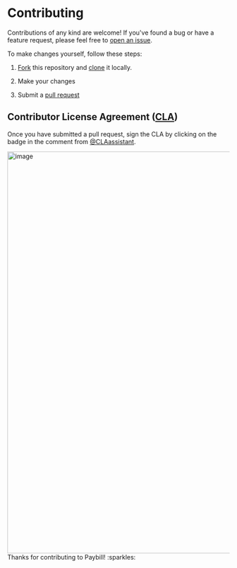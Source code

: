 # Contributing

Contributions of any kind are welcome! If you've found a bug or have a feature request, please feel free to [open an issue](/issues). 

<!-- We will try and respond to your issue or pull request within a week. -->

To make changes yourself, follow these steps:

1. [Fork](https://help.github.com/articles/fork-a-repo/) this repository and [clone](https://help.github.com/articles/cloning-a-repository/) it locally.
<!-- 1. TODO add install step(s), e.g. "Run `npm install`" -->
<!-- 1. TODO add build step(s), e.g. "Build the library using `npm run build`" -->
2. Make your changes
<!-- 1. TODO add test step(s), e.g. "Test your changes with `npm test`" -->
3. Submit a [pull request](https://help.github.com/articles/creating-a-pull-request-from-a-fork/)

## Contributor License Agreement ([CLA](https://en.wikipedia.org/wiki/Contributor_License_Agreement))

Once you have submitted a pull request, sign the CLA by clicking on the badge in the comment from [@CLAassistant](https://github.com/CLAassistant).

<img width="910" alt="image" src="https://user-images.githubusercontent.com/62121649/198740836-70aeb322-5755-49fc-af55-93c8e8a39058.png">

<br />
Thanks for contributing to Paybill! :sparkles:

